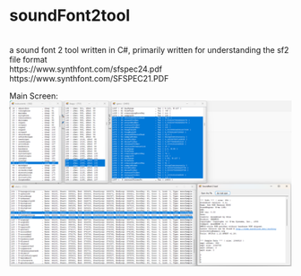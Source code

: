 # soundFont2tool
<br>
a sound font 2 tool written in C#, primarily written for understanding the sf2 file format
<br>
https://www.synthfont.com/sfspec24.pdf
<br>
https://www.synthfont.com/SFSPEC21.PDF
<br>

Main Screen:<br>
![MainScreenDemo](/Screenshot.png)